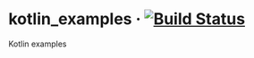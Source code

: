 # kotlin_examples  &middot; [![Build Status](https://travis-ci.org/hofiorg/kotlin_examples.svg?branch=master)](https://travis-ci.org/hofiorg/kotlin_examples)

Kotlin examples
